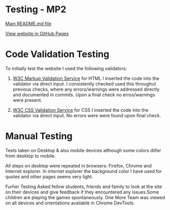 #   Testing - MP2

[Main README.md file](README.md)

[View website in GitHub Pages](https://sabihaafroze.github.io/MP2/)

# Code Validation Testing

To initially test the website I used the following validators:

1.  [W3C Markup Validation Service](https://validator.w3.org/) for HTML I inserted the code into the validator via direct input. I consistently checked used this throughut previous checks, where any errors/warnings were addressed directly and documented in commits. Upon a final check no erros/warnings were present.

2.  [W3C CSS Validation Service](https://validator.w3.org/#validate_by_input) for CSS I inserted the code into the validator via direct input. No errors were were found upon final check.

# Manual Testing
Tests taken on Desktop & also mobile devices although some colors diifer from desktop to mobile.

All steps on desktop were repeated in browsers: Firefox, Chrome and Internet explorer. In internet explorer the background color I have used for quotes and other pages seems very light.

Furher Testing
Asked fellow students, friends and family to look at the site on their devices and give feedback if they encountered any issues.Some children are playing the games spontaneously.
One More Team was viewed on all devices and orientations available in Chrome DevTools.